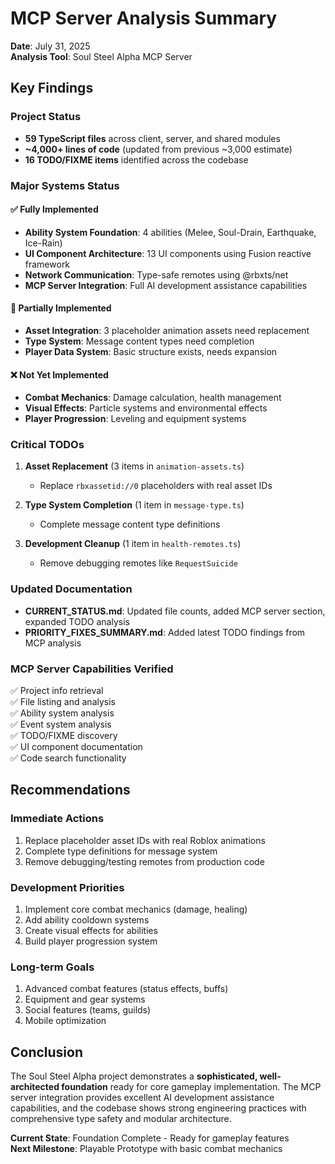 # MCP Server Analysis Summary

**Date**: July 31, 2025  
**Analysis Tool**: Soul Steel Alpha MCP Server

## Key Findings

### Project Status
- **59 TypeScript files** across client, server, and shared modules
- **~4,000+ lines of code** (updated from previous ~3,000 estimate)
- **16 TODO/FIXME items** identified across the codebase

### Major Systems Status

#### ✅ Fully Implemented
- **Ability System Foundation**: 4 abilities (Melee, Soul-Drain, Earthquake, Ice-Rain)
- **UI Component Architecture**: 13 UI components using Fusion reactive framework
- **Network Communication**: Type-safe remotes using @rbxts/net
- **MCP Server Integration**: Full AI development assistance capabilities

#### 🚧 Partially Implemented
- **Asset Integration**: 3 placeholder animation assets need replacement
- **Type System**: Message content types need completion
- **Player Data System**: Basic structure exists, needs expansion

#### ❌ Not Yet Implemented
- **Combat Mechanics**: Damage calculation, health management
- **Visual Effects**: Particle systems and environmental effects
- **Player Progression**: Leveling and equipment systems

### Critical TODOs

1. **Asset Replacement** (3 items in `animation-assets.ts`)
   - Replace `rbxassetid://0` placeholders with real asset IDs
   
2. **Type System Completion** (1 item in `message-type.ts`)
   - Complete message content type definitions
   
3. **Development Cleanup** (1 item in `health-remotes.ts`)
   - Remove debugging remotes like `RequestSuicide`

### Updated Documentation

- **CURRENT_STATUS.md**: Updated file counts, added MCP server section, expanded TODO analysis
- **PRIORITY_FIXES_SUMMARY.md**: Added latest TODO findings from MCP analysis

### MCP Server Capabilities Verified

✅ Project info retrieval  
✅ File listing and analysis  
✅ Ability system analysis  
✅ Event system analysis  
✅ TODO/FIXME discovery  
✅ UI component documentation  
✅ Code search functionality  

## Recommendations

### Immediate Actions
1. Replace placeholder asset IDs with real Roblox animations
2. Complete type definitions for message system
3. Remove debugging/testing remotes from production code

### Development Priorities
1. Implement core combat mechanics (damage, healing)
2. Add ability cooldown systems
3. Create visual effects for abilities
4. Build player progression system

### Long-term Goals
1. Advanced combat features (status effects, buffs)
2. Equipment and gear systems
3. Social features (teams, guilds)
4. Mobile optimization

## Conclusion

The Soul Steel Alpha project demonstrates a **sophisticated, well-architected foundation** ready for core gameplay implementation. The MCP server integration provides excellent AI development assistance capabilities, and the codebase shows strong engineering practices with comprehensive type safety and modular architecture.

**Current State**: Foundation Complete - Ready for gameplay features  
**Next Milestone**: Playable Prototype with basic combat mechanics

